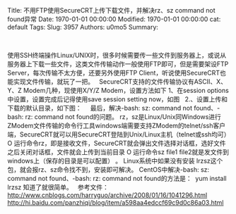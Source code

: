 Title: 不用FTP使用SecureCRT上传下载文件，并解决rz、sz command not found异常
Date: 1970-01-01 00:00:00
Modified: 1970-01-01 00:00:00
cat: default
Tags: 
Slug: 3957
Authors: u0mo5 
Summary: 

 
 


使用SSH终端操作Linux/UNIX时，很多时候需要传一些文件到服务器上，或说从服务器上下载一些文件，这类文件传输动作一般使用FTP即可，但是需要架设FTP Server，每次传输不太方便，还要另外使用FTP Client，听说使用SecureCRT也能实现文件传输，就玩了一把。
 
SecureCRT支持的文件传输协议有ASCII、X、Y、Z Modem几种，现使用X/Y/Z Modem，设置方法如下
1、在session options中设置，设置完成后记得使用save session setting now，如图
 
2.、设置上传和下载的默认目录，如下图：
 
 
最后，解决-bash: sz: command not found、-bash: rz: command not found的问题。
rz，sz是Linux/Unix同Windows进行ZModem文件传输的命令行工具windows端需要支持ZModem的telnet/ssh客户端，SecureCRT就可以用SecureCRT登陆到Unix/Linux主机（telnet或ssh均可）O 运行命令rz，即是接收文件，SecureCRT就会弹出文件选择对话框，选好文件之后关闭对话框，文件就会上传到当前目录 O 运行命令sz file1 file2就是发文件到windows上（保存的目录是可以配置） 。
Linux系统中如果没有安装 lrzsz这个包，就会报rz、sz命令找不到，安装即可解决。
CentOS中解决-bash: sz: command not found、-bash: rz: command not found的方法是：
 yum install lrzsz
知道了就很简单。
 
参考文件：http://www.cnblogs.com/harryguo/archive/2008/01/16/1041296.html
http://hi.baidu.com/panzhiqi/blog/item/a598aa4edccf69c9d0c86a03.html



